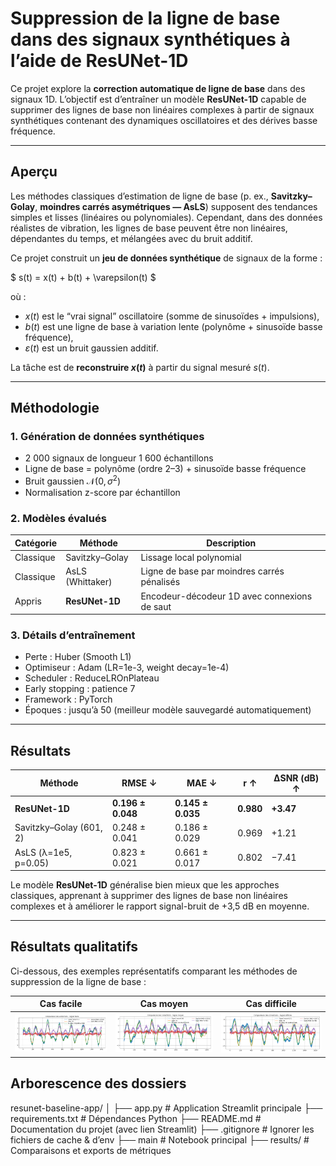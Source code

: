 # Suppression de la ligne de base dans des signaux synthétiques à l’aide de ResUNet-1D

Ce projet explore la **correction automatique de ligne de base** dans des signaux 1D.
L’objectif est d’entraîner un modèle **ResUNet-1D** capable de supprimer des lignes de base non linéaires complexes à partir de signaux synthétiques contenant des dynamiques oscillatoires et des dérives basse fréquence.

---

## Aperçu

Les méthodes classiques d’estimation de ligne de base (p. ex., **Savitzky–Golay**, **moindres carrés asymétriques — AsLS**) supposent des tendances simples et lisses (linéaires ou polynomiales).
Cependant, dans des données réalistes de vibration, les lignes de base peuvent être non linéaires, dépendantes du temps, et mélangées avec du bruit additif.

Ce projet construit un **jeu de données synthétique** de signaux de la forme :

$
s(t) = x(t) + b(t) + \varepsilon(t)
$

où :

* $x(t)$ est le “vrai signal” oscillatoire (somme de sinusoïdes + impulsions),
* $b(t)$ est une ligne de base à variation lente (polynôme + sinusoïde basse fréquence),
* $\varepsilon(t)$ est un bruit gaussien additif.

La tâche est de **reconstruire $x(t)$** à partir du signal mesuré $s(t)$.

---

## Méthodologie

### 1. Génération de données synthétiques

* 2 000 signaux de longueur 1 600 échantillons
* Ligne de base = polynôme (ordre 2–3) + sinusoïde basse fréquence
* Bruit gaussien $\mathcal{N}(0, \sigma^2)$
* Normalisation z-score par échantillon

### 2. Modèles évalués

| Catégorie | Méthode          | Description                                  |
| --------- | ---------------- | -------------------------------------------- |
| Classique | Savitzky–Golay   | Lissage local polynomial                     |
| Classique | AsLS (Whittaker) | Ligne de base par moindres carrés pénalisés  |
| Appris    | **ResUNet-1D**   | Encodeur-décodeur 1D avec connexions de saut |

### 3. Détails d’entraînement

* Perte : Huber (Smooth L1)
* Optimiseur : Adam (LR=1e-3, weight decay=1e-4)
* Scheduler : ReduceLROnPlateau
* Early stopping : patience 7
* Framework : PyTorch
* Époques : jusqu’à 50 (meilleur modèle sauvegardé automatiquement)

---

## Résultats

| Méthode                 | RMSE ↓            | MAE ↓             | r ↑       | ΔSNR (dB) ↑ |
| ----------------------- | ----------------- | ----------------- | --------- | ----------- |
| **ResUNet-1D**          | **0.196 ± 0.048** | **0.145 ± 0.035** | **0.980** | **+3.47**   |
| Savitzky–Golay (601, 2) | 0.248 ± 0.041     | 0.186 ± 0.029     | 0.969     | +1.21       |
| AsLS (λ=1e5, p=0.05)    | 0.823 ± 0.021     | 0.661 ± 0.017     | 0.802     | −7.41       |

Le modèle **ResUNet-1D** généralise bien mieux que les approches classiques, apprenant à supprimer des lignes de base non linéaires complexes et à améliorer le rapport signal-bruit de +3,5 dB en moyenne.

---

## Résultats qualitatifs

Ci-dessous, des exemples représentatifs comparant les méthodes de suppression de la ligne de base :

| Cas facile                                   | Cas moyen                                  | Cas difficile                                    |
| -------------------------------------------- | ------------------------------------------ | ------------------------------------------------ |
| ![easy](results/example_1_Signal_facile.png) | ![mid](results/example_0_Signal_moyen.png) | ![hard](results/example_10_Signal_difficile.png) |

## Arborescence des dossiers

resunet-baseline-app/
│
├── app.py                         # Application Streamlit principale
├── requirements.txt               # Dépendances Python
├── README.md                      # Documentation du projet (avec lien Streamlit)
├── .gitignore                     # Ignorer les fichiers de cache & d’env
├── main                           # Notebook principal
├── results/                       # Comparaisons et exports de métriques
